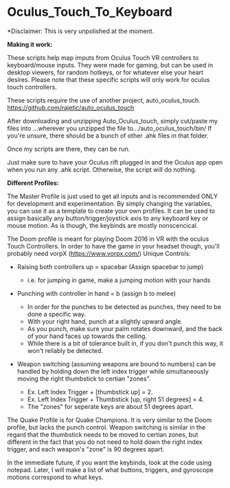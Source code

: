 # Oculus_Touch_To_Keyboard
*Disclaimer: This is very unpolished at the moment.

__Making it work:__

These scripts help map imputs from Oculus Touch VR controllers to keyboard/mouse inputs.
They were made for gaming, but can be used in desktop viewers, for random hotkeys, or for whatever else your heart desires.
Please note that these specific scripts will only work for oculus touch controllers.

These scripts require the use of another project, auto_oculus_touch.
https://github.com/rajetic/auto_oculus_touch

After downloading and unzipping Auto_Oculus_touch, simply cut/paste my files into 
...wherever you unzipped the file to.../auto_oculus_touch/bin/
If you're unsure, there should be a bunch of other .ahk files in that folder.

Once my scripts are there, they can be run. 

Just make sure to have your Oculus rift plugged in and the Oculus app open when you run any .ahk script. Otherwise, the script will do nothing.

__Different Profiles:__

The Master Profile is just used to get all inputs and is recommended ONLY for development and experimentation. 
By simply changing the variables, you can use it as a template to create your own profiles. It can be used to assign basically any button/trigger/joystick axis to any keyboard key or mouse motion.
As is though, the keybinds are mostly nonscencical.

The Doom profile is meant for playing Doom 2016 in VR with the oculus Touch Controllers. In order to have the game in your headset though, you'll probably need vorpX (https://www.vorpx.com/)
Unique Controls:

- Raising both controllers up = spacebar (Assign spacebar to jump)
     - i.e. for jumping in game, make a jumping motion with your hands
- Punching with controller in hand = b (assign b to melee)
     - In order for the punches to be detected as punches, they need to be done a specific way. 
     - With your right hand, punch at a slightly upward angle.
     - As you punch, make sure your palm rotates downward, and the back of your hand faces up towards the ceiling.
     - While there is a bit of tolerance built in, if you don't punch this way, it won't reliably be detected.
     
- Weapon switching (assuming weapons are bound to numbers) can be handled by holding down the left index trigger while simultaneously moving the right thumbstick to certian "zones". 
     - Ex. Left Index Trigger + \[thumbstick up\] = 2.
     - Ex. Left Index Trigger + Thumbstick \[up, right 51 degrees\] = 4. 
     - The "zones" for seperate keys are about 51 degrees apart.
 

The Quake Profile is for Quake Champions. It is very similar to the Doom profile, but lacks the punch control. Weapon switching is similar in the regard that the thumbstick needs to be moved to certian zones, but different in the fact that you do not need to hold down the right index trigger, and each weapon's "zone" is 90 degrees apart.

In the immediate future, if you want the keybinds, look at the code using notepad. Later, I will make a list of what buttons, triggers, and gyroscope motions correspond to what keys. 
